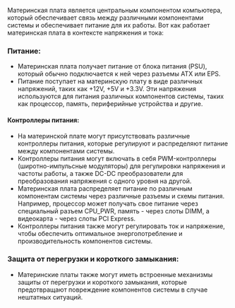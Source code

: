 Материнская плата является центральным компонентом компьютера, который обеспечивает связь между различными компонентами системы и обеспечивает питание для их работы. Вот как работает материнская плата в контексте напряжения и тока:
### Питание:
    
- Материнская плата получает питание от блока питания (PSU), который обычно подключается к ней через разъемы ATX или EPS.
- Питание поступает на материнскую плату в виде различных напряжений, таких как +12V, +5V и +3.3V. Эти напряжения используются для питания различных компонентов системы, таких как процессор, память, периферийные устройства и другие.
#### Контроллеры питания:
    
- На материнской плате могут присутствовать различные контроллеры питания, которые регулируют и распределяют питание между компонентами системы.
- Контроллеры питания могут включать в себя PWM-контроллеры (широтно-импульсные модуляторы) для регулировки напряжения и частоты работы, а также DC-DC преобразователи для преобразования напряжения с одного уровня на другой.
- Материнская плата распределяет питание по различным компонентам системы через различные разъемы и схемы питания. Например, процессор может получать свое питание через специальный разъем CPU_PWR, память - через слоты DIMM, а видеокарта - через слоты PCI Express.
- Контроллеры питания также могут регулировать ток и напряжение, чтобы обеспечить оптимальное энергопотребление и производительность компонентов системы.
### Защита от перегрузки и короткого замыкания:

- Материнские платы также могут иметь встроенные механизмы защиты от перегрузки и короткого замыкания, которые предотвращают повреждение компонентов системы в случае нештатных ситуаций.


